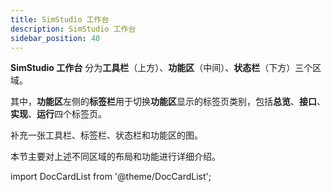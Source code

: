 ```yaml
---
title: SimStudio 工作台
description: SimStudio 工作台
sidebar_position: 40
---
```


**SimStudio 工作台** 分为**工具栏**（上方）、**功能区**（中间）、**状态栏**（下方）三个区域。

其中，**功能区**左侧的**标签栏**用于切换**功能区**显示的标签页类别，包括**总览**、**接口**、**实现**、**运行**四个标签页。

补充一张工具栏、标签栏、状态栏和功能区的图。

本节主要对上述不同区域的布局和功能进行详细介绍。

import DocCardList from '@theme/DocCardList';

<DocCardList />
